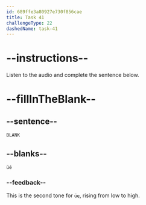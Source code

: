 ```yaml
---
id: 689ffe3a80927e730f856cae
title: Task 41
challengeType: 22
dashedName: task-41
---
```


<!-- (Audio) A: üé -->

# --instructions--

Listen to the audio and complete the sentence below.

# --fillInTheBlank--

## --sentence--

`BLANK`

## --blanks--

`üé`

### --feedback--

This is the second tone for `üe`, rising from low to high.
